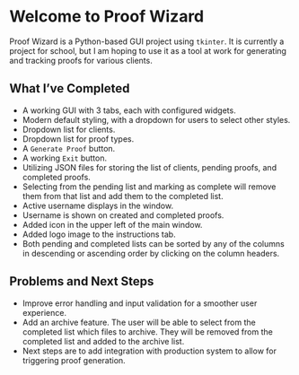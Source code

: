 # Welcome to Proof Wizard

Proof Wizard is a Python-based GUI project using `tkinter`. It is currently a project for school, but I am hoping to use it as a tool at work for generating and tracking proofs for various clients.

## What I’ve Completed

- A working GUI with 3 tabs, each with configured widgets.
- Modern default styling, with a dropdown for users to select other styles.
- Dropdown list for clients.
- Dropdown list for proof types.
- A `Generate Proof` button.
- A working `Exit` button.
- Utilizing JSON files for storing the list of clients, pending proofs, and completed proofs.
- Selecting from the pending list and marking as complete will remove them from that list
and add them to the completed list.
- Active username displays in the window.
- Username is shown on created and completed proofs.
- Added icon in the upper left of the main window.
- Added logo image to the instructions tab.
- Both pending and completed lists can be sorted by any of the columns in descending
or ascending order by clicking on the column headers.

## Problems and Next Steps

- Improve error handling and input validation for a smoother user experience.
- Add an archive feature. The user will be able to select from the completed list
which files to archive. They will be removed from the completed list and added to the
archive list.
- Next steps are to add integration with production system to allow for triggering
proof generation.
